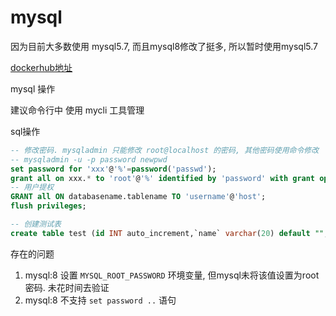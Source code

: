 # mysql

因为目前大多数使用 mysql5.7, 而且mysql8修改了挺多, 所以暂时使用mysql5.7

[dockerhub地址](https://hub.docker.com/_/mysql)

mysql 操作

建议命令行中 使用 mycli 工具管理

sql操作
```sql
-- 修改密码. mysqladmin 只能修改 root@localhost 的密码, 其他密码使用命令修改
-- mysqladmin -u -p password newpwd 
set password for 'xxx'@'%'=password('passwd');
grant all on xxx.* to 'root'@'%' identified by 'password' with grant option; 
-- 用户提权
GRANT all ON databasename.tablename TO 'username'@'host';
flush privileges;

-- 创建测试表
create table test (id INT auto_increment,`name` varchar(20) default "", socre INT default 0, primary key (id))engine innoDB DEFAULT CHARSET=utf8;
```

存在的问题
1. mysql:8 设置 `MYSQL_ROOT_PASSWORD` 环境变量, 但mysql未将该值设置为root密码. 未花时间去验证
2. mysql:8 不支持 `set password ..` 语句
